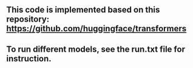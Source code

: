 ## This code is implemented based on this repository: https://github.com/huggingface/transformers

## To run different models, see the run.txt file for instruction.

